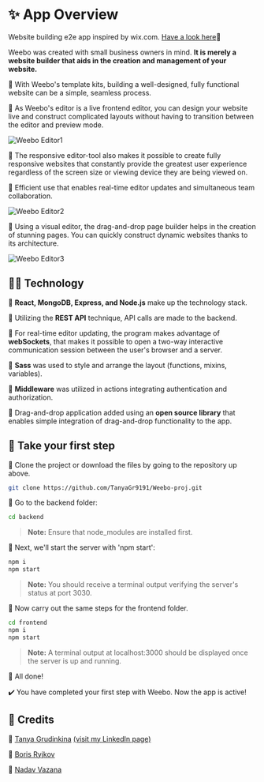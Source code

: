 # ✨ App Overview

Website building e2e app inspired by wix.com. [Have a look here](https://weebo-proj.onrender.com/)🚩

Weebo was created with small business owners in mind. **It is merely a website builder that aids in the creation and management of your website.**

📌 With Weebo's template kits, building a well-designed, fully functional website can be a simple, seamless process.

📌 As Weebo's editor is a live frontend editor, you can design your website live and construct complicated layouts without having to transition between the editor and preview mode. 

![Weebo Editor1](https://res.cloudinary.com/dxwlsxl5s/image/upload/v1670663658/tnwgurqnqp8qamdebvt3.jpg)

📌 The responsive editor-tool also makes it possible to create fully responsive websites that constantly provide the greatest user experience regardless of the screen size or viewing device they are being viewed on.

📌 Efficient use that enables real-time editor updates and simultaneous team collaboration.

![Weebo Editor2](https://res.cloudinary.com/dxwlsxl5s/image/upload/v1670664324/aq1lzjazjcng81kj37af.jpg)

📌 Using a visual editor, the drag-and-drop page builder helps in the creation of stunning pages. You can quickly construct dynamic websites thanks to its architecture.

![Weebo Editor3](https://res.cloudinary.com/dxwlsxl5s/image/upload/v1670668357/bwn9ch0azaerjgof9nvs.jpg)

## 👩‍💻 Technology

🔸 **React, MongoDB, Express, and Node.js** make up the technology stack. 

🔸 Utilizing the **REST API** technique, API calls are made to the backend. 

🔸 For real-time editor updating, the program makes advantage of **webSockets**, that makes it possible to open a two-way interactive communication session between    the user's browser and a server.

🔸 **Sass** was used to style and arrange the layout (functions, mixins, variables).

🔸 **Middleware** was utilized in actions integrating authentication and authorization.

🔸 Drag-and-drop application added using an **open source library** that enables simple integration of drag-and-drop functionality to the app.

## 🐣 Take your first step

🔹 Clone the project or download the files by going to the repository up above.

```sh
git clone https://github.com/TanyaGr9191/Weebo-proj.git
```
🔹 Go to the backend folder:
```sh
cd backend
```

>**Note:** Ensure that node_modules are installed first.

🔹 Next, we'll start the server with 'npm start':
```sh
npm i
npm start
```
>**Note:** You should receive a terminal output verifying the server's status at port 3030.

🔹 Now carry out the same steps for the frontend folder.
```sh
cd frontend
npm i
npm start
```

>**Note:** A terminal output at localhost:3000 should be displayed once the server is up and running.

👏 All done! 

✔️ You have completed your first step with Weebo. Now the app is active!

## 👥 Credits

🌟 [Tanya Grudinkina](https://github.com/TanyaGr9191) [(visit my LinkedIn page)](https://www.linkedin.com/in/tanya-grudinkina/)

🌟 [Boris Ryjkov](https://github.com/BorisRy)

🌟 [Nadav Vazana](https://github.com/NadavVazana)

